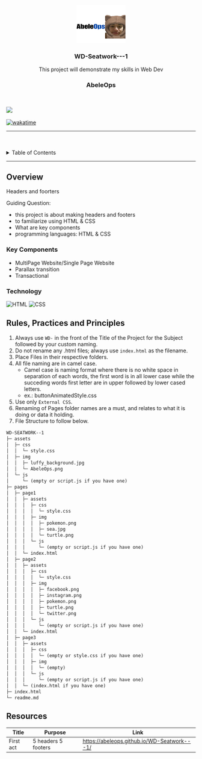 <a name="readme-top">

<br/>

<br />
<div align="center">
  <a href="https://github.com/Abeleops/">
  <!-- TODO: If you want to add logo or banner you can add it here -->
    <img src="./assets/img/AbeleOps.png" alt="Nyebe" width="130" height="100">
  </a>
<!-- TODO: Change Title to the name of the title of your Project -->

  <h3 align="center">WD-Seatwork---1</h3>
</div>
<!-- TODO: Make a short description -->
<div align="center">
  This project will demonstrate my skills in Web Dev 

  <h3 align="center">AbeleOps</h3>
</div>
<!-- TODO: Make a short description -->
<div align="center">
  

</div>
<br />

<!-- TODO: Change the zyx-0314 into your github username  -->
<!-- TODO: Change the WD-Template-Project into the same name of your folder -->
![](https://visit-counter.vercel.app/counter.png?page=AbeleOps/WD-Seatwork---1)

[![wakatime](https://wakatime.com/badge/user/018dd99a-4985-4f98-8216-6ca6fe2ce0f8/project/63501637-9a31-42f0-960d-4d0ab47977f8.svg)](https://wakatime.com/badge/user/018dd99a-4985-4f98-8216-6ca6fe2ce0f8/project/63501637-9a31-42f0-960d-4d0ab47977f8)

---

<br />
<br />

<!-- TODO: If you want to add more layers for your readme -->
<details>
  <summary>Table of Contents</summary>
  <ol>
    <li>
      <a href="#overview">Overview</a>
      <ol>
        <li>
          <a href="#key-components">Key Components</a>
        </li>
        <li>
          <a href="#technology">Technology</a>
        </li>
      </ol>
    </li>
    <li>
      <a href="#rule,-practices-and-principles">Rules, Practices and Principles</a>
    </li>
    <li>
      <a href="#resources">Resources</a>
    </li>
  </ol>
</details>

---

## Overview

<!-- TODO: To be changed -->
<!-- The following are just sample -->
Headers and foorters

Guiding Question:
- this project is about making headers and footers
- to familiarize using HTML & CSS
- What are key components
- programming languages: HTML & CSS

### Key Components
<!-- TODO: List of Key Components -->
<!-- The following are just sample -->
- MultiPage Website/Single Page Website
- Parallax transition
- Transactional

### Technology
<!-- TODO: List of Technology Used -->
![HTML](https://img.shields.io/badge/HTML-E34F26?style=for-the-badge&logo=html5&logoColor=white)
![CSS](https://img.shields.io/badge/CSS-1572B6?style=for-the-badge&logo=css3&logoColor=white)


## Rules, Practices and Principles
1. Always use `WD-` in the front of the Title of the Project for the Subject followed by your custom naming.
2. Do not rename any .html files; always use `index.html` as the filename.
3. Place Files in their respective folders.
4. All file naming are in camel case.
   - Camel case is naming format where there is no white space in separation of each words, the first word is in all lower case while the succeding words first letter are in upper followed by lower cased letters.
   - ex.: buttonAnimatedStyle.css
5. Use only `External CSS`.
6. Renaming of Pages folder names are a must, and relates to what it is doing or data it holding.
7. File Structure to follow below.

```
WD-SEATWORK--1
├─ assets
│  ├─ css
│  │  └─ style.css
│  ├─ img
│  │  ├─ luffy_background.jpg
│  │  └─ AbeleOps.png
│  └─ js
│     └─ (empty or script.js if you have one)
├─ pages
│  ├─ page1
│  │  ├─ assets
│  │  │  ├─ css
│  │  │  │  └─ style.css
│  │  │  ├─ img
│  │  │  │  ├─ pokemon.png
│  │  │  │  ├─ sea.jpg
│  │  │  │  └─ turtle.png
│  │  │  └─ js
│  │  │     └─ (empty or script.js if you have one)
│  │  └─ index.html
│  ├─ page2
│  │  ├─ assets
│  │  │  ├─ css
│  │  │  │  └─ style.css
│  │  │  ├─ img
│  │  │  │  ├─ facebook.png
│  │  │  │  ├─ instagram.png
│  │  │  │  ├─ pokemon.png
│  │  │  │  ├─ turtle.png
│  │  │  │  └─ twitter.png
│  │  │  └─ js
│  │  │     └─ (empty or script.js if you have one)
│  │  └─ index.html
│  ├─ page3
│  │  ├─ assets
│  │  │  ├─ css
│  │  │  │  └─ (empty or style.css if you have one)
│  │  │  ├─ img
│  │  │  │  └─ (empty)
│  │  │  └─ js
│  │  │     └─ (empty or script.js if you have one)
│  │  └─ (index.html if you have one)
├─ index.html
└─ readme.md
```

## Resources

<!-- TODO: Add References -->
| Title | Purpose | Link |
|-|-|-|
| First act | 5 headers 5 footers| https://abeleops.github.io/WD-Seatwork---1/ |
